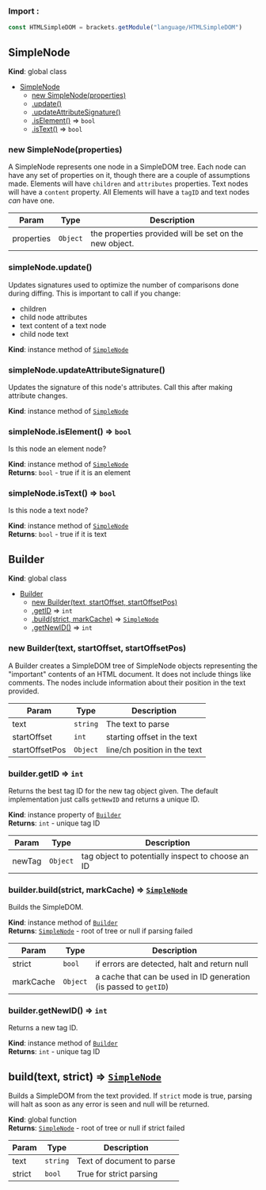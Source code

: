 ### Import :
```js
const HTMLSimpleDOM = brackets.getModule("language/HTMLSimpleDOM")
```

<a name="SimpleNode"></a>

## SimpleNode
**Kind**: global class  

* [SimpleNode](#SimpleNode)
    * [new SimpleNode(properties)](#new_SimpleNode_new)
    * [.update()](#SimpleNode+update)
    * [.updateAttributeSignature()](#SimpleNode+updateAttributeSignature)
    * [.isElement()](#SimpleNode+isElement) ⇒ <code>bool</code>
    * [.isText()](#SimpleNode+isText) ⇒ <code>bool</code>

<a name="new_SimpleNode_new"></a>

### new SimpleNode(properties)
A SimpleNode represents one node in a SimpleDOM tree. Each node can have
any set of properties on it, though there are a couple of assumptions made.
Elements will have `children` and `attributes` properties. Text nodes will have a `content`
property. All Elements will have a `tagID` and text nodes *can* have one.


| Param | Type | Description |
| --- | --- | --- |
| properties | <code>Object</code> | the properties provided will be set on the new object. |

<a name="SimpleNode+update"></a>

### simpleNode.update()
Updates signatures used to optimize the number of comparisons done during
diffing. This is important to call if you change:

* children
* child node attributes
* text content of a text node
* child node text

**Kind**: instance method of [<code>SimpleNode</code>](#SimpleNode)  
<a name="SimpleNode+updateAttributeSignature"></a>

### simpleNode.updateAttributeSignature()
Updates the signature of this node's attributes. Call this after making attribute changes.

**Kind**: instance method of [<code>SimpleNode</code>](#SimpleNode)  
<a name="SimpleNode+isElement"></a>

### simpleNode.isElement() ⇒ <code>bool</code>
Is this node an element node?

**Kind**: instance method of [<code>SimpleNode</code>](#SimpleNode)  
**Returns**: <code>bool</code> - true if it is an element  
<a name="SimpleNode+isText"></a>

### simpleNode.isText() ⇒ <code>bool</code>
Is this node a text node?

**Kind**: instance method of [<code>SimpleNode</code>](#SimpleNode)  
**Returns**: <code>bool</code> - true if it is text  
<a name="Builder"></a>

## Builder
**Kind**: global class  

* [Builder](#Builder)
    * [new Builder(text, startOffset, startOffsetPos)](#new_Builder_new)
    * [.getID](#Builder+getID) ⇒ <code>int</code>
    * [.build(strict, markCache)](#Builder+build) ⇒ [<code>SimpleNode</code>](#SimpleNode)
    * [.getNewID()](#Builder+getNewID) ⇒ <code>int</code>

<a name="new_Builder_new"></a>

### new Builder(text, startOffset, startOffsetPos)
A Builder creates a SimpleDOM tree of SimpleNode objects representing the
"important" contents of an HTML document. It does not include things like comments.
The nodes include information about their position in the text provided.


| Param | Type | Description |
| --- | --- | --- |
| text | <code>string</code> | The text to parse |
| startOffset | <code>int</code> | starting offset in the text |
| startOffsetPos | <code>Object</code> | line/ch position in the text |

<a name="Builder+getID"></a>

### builder.getID ⇒ <code>int</code>
Returns the best tag ID for the new tag object given.
The default implementation just calls `getNewID`
and returns a unique ID.

**Kind**: instance property of [<code>Builder</code>](#Builder)  
**Returns**: <code>int</code> - unique tag ID  

| Param | Type | Description |
| --- | --- | --- |
| newTag | <code>Object</code> | tag object to potentially inspect to choose an ID |

<a name="Builder+build"></a>

### builder.build(strict, markCache) ⇒ [<code>SimpleNode</code>](#SimpleNode)
Builds the SimpleDOM.

**Kind**: instance method of [<code>Builder</code>](#Builder)  
**Returns**: [<code>SimpleNode</code>](#SimpleNode) - root of tree or null if parsing failed  

| Param | Type | Description |
| --- | --- | --- |
| strict | <code>bool</code> | if errors are detected, halt and return null |
| markCache | <code>Object</code> | a cache that can be used in ID generation (is passed to `getID`) |

<a name="Builder+getNewID"></a>

### builder.getNewID() ⇒ <code>int</code>
Returns a new tag ID.

**Kind**: instance method of [<code>Builder</code>](#Builder)  
**Returns**: <code>int</code> - unique tag ID  
<a name="build"></a>

## build(text, strict) ⇒ [<code>SimpleNode</code>](#SimpleNode)
Builds a SimpleDOM from the text provided. If `strict` mode is true, parsing
will halt as soon as any error is seen and null will be returned.

**Kind**: global function  
**Returns**: [<code>SimpleNode</code>](#SimpleNode) - root of tree or null if strict failed  

| Param | Type | Description |
| --- | --- | --- |
| text | <code>string</code> | Text of document to parse |
| strict | <code>bool</code> | True for strict parsing |

